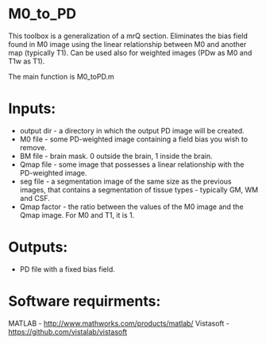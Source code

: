 # M0_to_PD
This toolbox is a generalization of a mrQ section.
Eliminates the bias field found in M0 image using the linear relationship between M0 and another map (typically T1).
Can be used also for weighted images (PDw as M0 and T1w as T1).

The main function is M0_toPD.m

# Inputs:
* output dir - a directory in which the output PD image will be created.
* M0 file - some PD-weighted image containing a field bias you wish to remove.
* BM file - brain mask. 0 outside the brain, 1 inside the brain.
* Qmap file - some image that possesses a linear relationship with the PD-weighted image.
* seg file - a segmentation image of the same size as the previous images, that contains a segmentation of tissue types - typically GM, WM and CSF.
* Qmap factor - the ratio between the values of the M0 image and the Qmap image. For M0 and T1, it is 1.

# Outputs:
* PD file with a fixed bias field.

# Software requirments:
MATLAB - http://www.mathworks.com/products/matlab/
Vistasoft - https://github.com/vistalab/vistasoft
